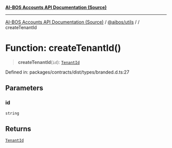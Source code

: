 [**AI-BOS Accounts API Documentation (Source)**](../../../README.md)

***

[AI-BOS Accounts API Documentation (Source)](../../../README.md) / [@aibos/utils](../README.md) / [](../README.md) / createTenantId

# Function: createTenantId()

> **createTenantId**(`id`): [`TenantId`](../type-aliases/TenantId.md)

Defined in: packages/contracts/dist/types/branded.d.ts:27

## Parameters

### id

`string`

## Returns

[`TenantId`](../type-aliases/TenantId.md)
